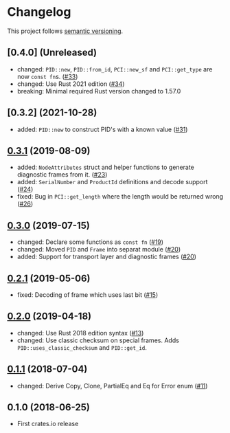 # Changelog

This project follows [semantic versioning](https://semver.org/).

## [0.4.0] (Unreleased)

 * changed: `PID::new`, `PID::from_id`, `PCI::new_sf` and `PCI::get_type` are
   now `const fn`s. ([#33](https://github.com/Sensirion/lin-bus-rs/pull/33))
 * changed: Use Rust 2021 edition
   ([#34](https://github.com/Sensirion/lin-bus-rs/pull/34))
 * breaking: Minimal required Rust version changed to 1.57.0

## [0.3.2] (2021-10-28)

 * added: `PID::new` to construct PID's with a known value
   ([#31](https://github.com/Sensirion/lin-bus-rs/pull/31))

## [0.3.1] (2019-08-09)

 * added: `NodeAttributes` struct and helper functions to generate diagnostic
   frames  from it. ([#23](https://github.com/Sensirion/lin-bus-rs/pull/23))
 * added: `SerialNumber` and `ProductId` definitions and decode support
   ([#24](https://github.com/Sensirion/lin-bus-rs/pull/24))
 * fixed: Bug in `PCI::get_length` where the length would be returned wrong
   ([#26](https://github.com/Sensirion/lin-bus-rs/pull/26))

## [0.3.0] (2019-07-15)

 * changed: Declare some functions as `const fn`
   ([#19](https://github.com/Sensirion/lin-bus-rs/pull/19))
 * changed: Moved `PID` and `Frame` into separat module
   ([#20](https://github.com/Sensirion/lin-bus-rs/pull/20))
 * added: Support for transport layer and diagnostic frames
   ([#20](https://github.com/Sensirion/lin-bus-rs/pull/20))

## [0.2.1] (2019-05-06)

 * fixed: Decoding of frame which uses last bit
   ([#15](https://github.com/Sensirion/lin-bus-rs/pull/15))

## [0.2.0] (2019-04-18)

 * changed: Use Rust 2018 edition syntax
   ([#13](https://github.com/Sensirion/lin-bus-rs/pull/13))
 * changed: Use classic checksum on special frames. Adds
   `PID::uses_classic_checksum` and `PID::get_id`.

## [0.1.1] (2018-07-04)

 * changed: Derive Copy, Clone, PartialEq and Eq for Error enum
   ([#11](https://github.com/Sensirion/lin-bus-rs/pull/11))

## 0.1.0 (2018-06-25)

 * First crates.io release

[Unreleased]: https://github.com/Sensirion/lin-bus-rs/compare/v0.3.2...HEAD
[0.3.1]: https://github.com/Sensirion/lin-bus-rs/compare/v0.3.1...v0.3.2
[0.3.1]: https://github.com/Sensirion/lin-bus-rs/compare/v0.3.0...v0.3.1
[0.3.0]: https://github.com/Sensirion/lin-bus-rs/compare/v0.2.1...v0.3.0
[0.2.1]: https://github.com/Sensirion/lin-bus-rs/compare/v0.2.0...v0.2.1
[0.2.0]: https://github.com/Sensirion/lin-bus-rs/compare/v0.1.1...v0.2.0
[0.1.1]: https://github.com/Sensirion/lin-bus-rs/compare/v0.1.0...v0.1.1

